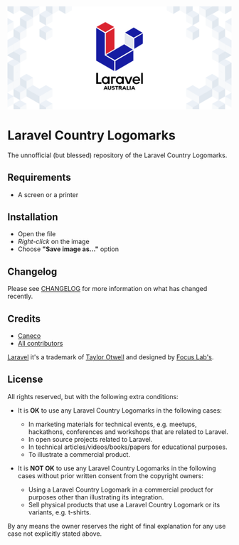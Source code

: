 <p align="center"><img src="/art/header.gif" alt="Laravel Country Logomarks"></p>

# Laravel Country Logomarks

The unnofficial (but blessed) repository of the Laravel Country Logomarks.

## Requirements

- A screen or a printer

## Installation

- Open the file
- *Right-click* on the image
- Choose **"Save image as…"** option

## Changelog

Please see [CHANGELOG](CHANGELOG.md) for more information on what has changed recently.

## Credits

- [Caneco](https://github.com/caneco)
- [All contributors](https://github.com/caneco/laravel-country-logomarks/contributors)

[Laravel](https://laravel.com) it's a trademark of [Taylor Otwell](http://twitter.com/taylorotwell) and designed by [Focus Lab's](https://focuslabllc.com/case-studies/laravel).

## License

All rights reserved, but with the following extra conditions:

- It is **OK** to use any Laravel Country Logomarks in the following cases:
    - In marketing materials for technical events, e.g. meetups, hackathons, conferences and workshops that are related to Laravel.
    - In open source projects related to Laravel.
    - In technical articles/videos/books/papers for educational purposes.
    - To illustrate a commercial product.

- It is **NOT OK** to use any Laravel Country Logomarks in the following cases without prior written consent from the copyright owners:
    - Using a Laravel Country Logomark in a commercial product for purposes other than illustrating its integration.
    - Sell physical products that use a Laravel Country Logomark or its variants, e.g. t-shirts.

By any means the owner reserves the right of final explanation for any use case not explicitly stated above.

